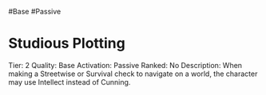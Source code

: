 #Base 
#Passive 

# Studious Plotting
Tier: 2
Quality: Base
Activation: Passive
Ranked: No
Description: When making a Streetwise or Survival check to navigate on a world, the character may use Intellect instead of Cunning.